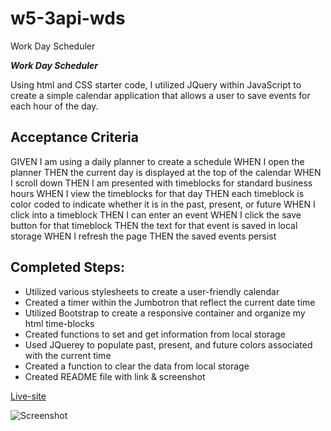 # w5-3api-wds
Work Day Scheduler

***Work Day Scheduler***

Using html and CSS starter code, I utilized JQuery within JavaScript to create a simple calendar application that allows a user to save events for each hour of the day.

## Acceptance Criteria

GIVEN I am using a daily planner to create a schedule
WHEN I open the planner
THEN the current day is displayed at the top of the calendar
WHEN I scroll down
THEN I am presented with timeblocks for standard business hours
WHEN I view the timeblocks for that day
THEN each timeblock is color coded to indicate whether it is in the past, present, or future
WHEN I click into a timeblock
THEN I can enter an event
WHEN I click the save button for that timeblock
THEN the text for that event is saved in local storage
WHEN I refresh the page
THEN the saved events persist

## Completed Steps:

* Utilized various stylesheets to create a user-friendly calendar
* Created a timer within the Jumbotron that reflect the current date time
* Utilized Bootstrap to create a responsive container and organize my html time-blocks
* Created functions to set and get information from local storage
* Used JQuerey to populate past, present, and future colors associated with the current time
* Created a function to clear the data from local storage
* Created README file with link & screenshot

[Live-site](https://human-exp11.github.io/w5-3api-wds/)

![Screenshot](w5-3api-wds\git-images\wds.png)